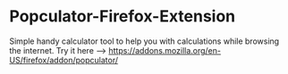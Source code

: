 # Popculator-Firefox-Extension
Simple handy calculator tool to help you with calculations while browsing the internet.
Try it here --> https://addons.mozilla.org/en-US/firefox/addon/popculator/
